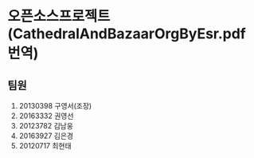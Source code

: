 
오픈소스프로젝트(CathedralAndBazaarOrgByEsr.pdf 번역)
=============

팀원
-------------

1. 20130398 구영서(조장)
2. 20163332 권영선
3. 20123782 김남웅
4. 20163927 김은경
5. 20120717 최현태
